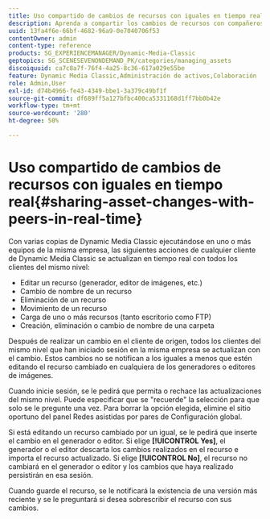 ```yaml
---
title: Uso compartido de cambios de recursos con iguales en tiempo real
description: Aprenda a compartir los cambios de recursos con compañeros en tiempo real.
uuid: 13fa4f6e-66bf-4682-96a9-0e7040706f53
contentOwner: admin
content-type: reference
products: SG_EXPERIENCEMANAGER/Dynamic-Media-Classic
geptopics: SG_SCENESEVENONDEMAND_PK/categories/managing_assets
discoiquuid: ca7c8a7f-76f4-4a25-8c36-617a029e55be
feature: Dynamic Media Classic,Administración de activos,Colaboración
role: Admin,User
exl-id: d74b4966-fe43-4349-bbe1-3a379c49bf1f
source-git-commit: df689ff5a127bfbc400ca5331168d1ff7bb0b42e
workflow-type: tm+mt
source-wordcount: '280'
ht-degree: 50%

---
```


# Uso compartido de cambios de recursos con iguales en tiempo real{#sharing-asset-changes-with-peers-in-real-time}

Con varias copias de Dynamic Media Classic ejecutándose en uno o más equipos de la misma empresa, las siguientes acciones de cualquier cliente de Dynamic Media Classic se actualizan en tiempo real con todos los clientes del mismo nivel:

* Editar un recurso (generador, editor de imágenes, etc.)
* Cambio de nombre de un recurso
* Eliminación de un recurso
* Movimiento de un recurso
* Carga de uno o más recursos (tanto escritorio como FTP)
* Creación, eliminación o cambio de nombre de una carpeta

Después de realizar un cambio en el cliente de origen, todos los clientes del mismo nivel que han iniciado sesión en la misma empresa se actualizan con el cambio. Estos cambios no se notifican a los iguales a menos que estén editando el recurso cambiado en cualquiera de los generadores o editores de imágenes.

Cuando inicie sesión, se le pedirá que permita o rechace las actualizaciones del mismo nivel. Puede especificar que se &quot;recuerde&quot; la selección para que solo se le pregunte una vez. Para borrar la opción elegida, elimine el sitio oportuno del panel Redes asistidas por pares de Configuración global.

Si está editando un recurso cambiado por un igual, se le pedirá que inserte el cambio en el generador o editor. Si elige **[!UICONTROL Yes]**, el generador o el editor descarta los cambios realizados en el recurso e importa el recurso actualizado. Si elige **[!UICONTROL No]**, el recurso no cambiará en el generador o editor y los cambios que haya realizado persistirán en esa sesión.

Cuando guarde el recurso, se le notificará la existencia de una versión más reciente y se le preguntará si desea sobrescribir el recurso con sus cambios.
